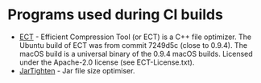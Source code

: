# Programs used during CI builds

- [ECT](https://github.com/fhanau/Efficient-Compression-Tool) - Efficient Compression Tool (or ECT) is a C++ file optimizer. The Ubuntu build of ECT was from commit 7249d5c (close to 0.9.4). The macOS build is a universal binary of the 0.9.4 macOS builds. Licensed under the Apache-2.0 license (see ECT-License.txt).
- [JarTighten](https://github.com/NeRdTheNed/JarTighten) - Jar file size optimiser.
